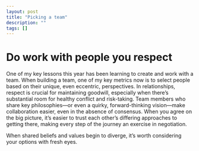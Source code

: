 ```yaml
---
layout: post
title: "Picking a team"
description: ""
tags: []
---
```

# Do work with people you respect

One of my key lessons this year has been learning to create and work with a team. When building a team, one of my key metrics now is to select people based on their unique, even eccentric, perspectives. In relationships, respect is crucial for maintaining goodwill, especially when there’s substantial room for healthy conflict and risk-taking. Team members who share key philosophies—or even a quirky, forward-thinking vision—make collaboration easier, even in the absence of consensus. When you agree on the big picture, it’s easier to trust each other’s differing approaches to getting there, making every step of the journey an exercise in negotiation.

When shared beliefs and values begin to diverge, it’s worth considering your options with fresh eyes.
